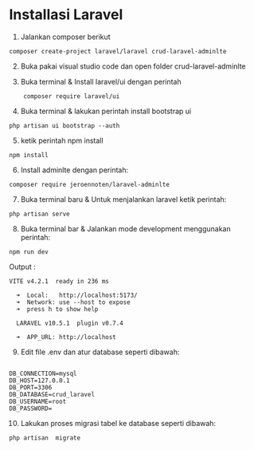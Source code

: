 # Installasi Laravel
1. Jalankan composer berikut
```
composer create-project laravel/laravel crud-laravel-adminlte
```

2. Buka pakai visual studio code dan open folder crud-laravel-adminlte


3.  Buka terminal & Install laravel/ui dengan perintah
```
    composer require laravel/ui
```
4. Buka terminal & lakukan perintah install bootstrap ui
```
php artisan ui bootstrap --auth
```

5. ketik perintah npm install
```
npm install
```
6. Install adminlte dengan perintah:

```
composer require jeroennoten/laravel-adminlte
```

7.  Buka terminal baru & Untuk menjalankan laravel ketik perintah:
```
php artisan serve
```
8. Buka terminal bar & Jalankan mode development menggunakan perintah:
```
npm run dev
```
Output :
```
VITE v4.2.1  ready in 236 ms

  ➜  Local:   http://localhost:5173/
  ➜  Network: use --host to expose
  ➜  press h to show help

  LARAVEL v10.5.1  plugin v0.7.4

  ➜  APP_URL: http://localhost
```

9. Edit file .env dan atur database seperti dibawah:
```

DB_CONNECTION=mysql
DB_HOST=127.0.0.1
DB_PORT=3306
DB_DATABASE=crud_laravel
DB_USERNAME=root
DB_PASSWORD=
```
10. Lakukan proses migrasi tabel ke database seperti dibawah:
```
php artisan  migrate
```